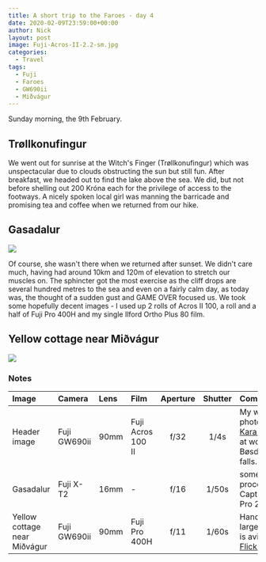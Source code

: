 ```yaml
---
title: A short trip to the Faroes - day 4
date: 2020-02-09T23:59:00+00:00
author: Nick
layout: post
image: Fuji-Acros-II-2.2-sm.jpg
categories:
  - Travel
tags:
  - Fuji
  - Faroes
  - GW690ii
  - Miðvágur
---
```

Sunday morning, the 9th February. 

## Trøllkonufingur
We went out for sunrise at the Witch's Finger (Trøllkonufingur) which was unspectacular due to clouds obstructing the sun but still fun. After breakfast, we headed out to find the lake above the sea. We did, but not before shelling out 200 Króna each for the privilege of access to the footways. A nicely spoken local girl was manning the barricade and promising tea and coffee when we returned from our hike. 

## Gasadalur 
![]({{site.baseurl}}/img/DSF7255.jpg)

Of course, she wasn't there when we returned after sunset. We didn't care much, having had around 10km and 120m of elevation to stretch our muscles on. The sphincter got the most exercise as the cliff drops are several hundred metres to the sea and even on a fairly calm day, as today was, the thought of a sudden gust and GAME OVER focused us. We took some hopefully decent images - I used up 2 rolls of Acros II 100, a roll and a half of Fuji Pro 400H and my single Ilford Ortho Plus 80 film. 

## Yellow cottage near Miðvágur
![]({{site.baseurl}}/img/yellow-cottage.jpg)

### Notes

Image|Camera|Lens|Film|Aperture|Shutter|Comment
:----|:-----|:---|:---|:------:|:----:|:------
Header image|Fuji GW690ii|90mm|Fuji Acros 100 II|f/32|1/4s|My wife, photographer [Kara Mudie](http://karamudie.co.uk/), at work at the Bøsdalafossur falls.
Gasadalur|Fuji X-T2|16mm|-|f/16|1/50s|some post processing in Capture One Pro 20
Yellow cottage near Miðvágur|Fuji GW690ii|90mm|Fuji Pro 400H|f/11|1/60s| Hand held. A larger version is avilable on [Flickr](https://flic.kr/p/2iv2vpU).
